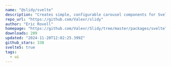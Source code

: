 ```yaml
---
name: "@slidy/svelte"
description: "Creates simple, configurable carousel components for Svelte."
repo_url: "https://github.com/Valexr/slidy"
author: "Eric Rovell"
homepage: "https://github.com/Valexr/Slidy/tree/master/packages/svelte"
downloads: 209
updated: "2024-11-20T12:02:25.399Z"
github_stars: 338
svelte5: true
tags: 
  - ui
---
```

